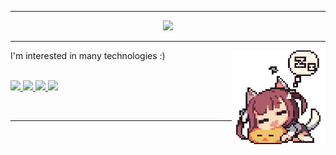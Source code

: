 <hr>
<div align="center">
<img src="https://github-readme-stats.vercel.app/api/?username=macawls&show_icons=true&title_color=abb2bf&icon_color=61afef&text_color=abb2bf&bg_color=1f2430&border_color=abb2bf&custom_title=Macawls&ring_color=61afef&line_height=30">
<hr>
</div>

<div align="left">
  <img src="sleeping.gif" align="right" width="150">
  <p>I'm interested in many technologies :)</p><br>
</div>

<!-- links -->
<a href="https://macawls.dev/" target="_blank">
<img src="https://img.shields.io/badge/WEBSITE-100000?style=for-the-badge&logo=about.me&logoColor=61afef&labelColor=1f2430&color=1f2430"> 
</a>

<a href="https://macawls.dev/blog/" target="_blank">
<img src="https://img.shields.io/badge/blog-100000?style=for-the-badge&logo=About.me&logoColor=61afef&labelColor=1f2430&color=1f2430">
</a>

<a href='https://www.linkedin.com/in/joshua-macauley/' target="_blank">
  <img src='https://img.shields.io/badge/linkedin-100000?style=for-the-badge&logo=linkedin&logoColor=61afef&labelColor=1f2430&color=1f2430'/>
</a>

<a href="mailto:josh@macawls.dev" target="_blank">
<img src="https://img.shields.io/badge/Email me-100000?style=for-the-badge&logo=Tutanota&logoColor=61afef&labelColor=1f2430&color=1f2430">
</a>

<br><hr>

<!-- 
  Badges made with
  https://shivamkapasia-developer-edition.ap16.force.com/Badges4Me/s/
-->

